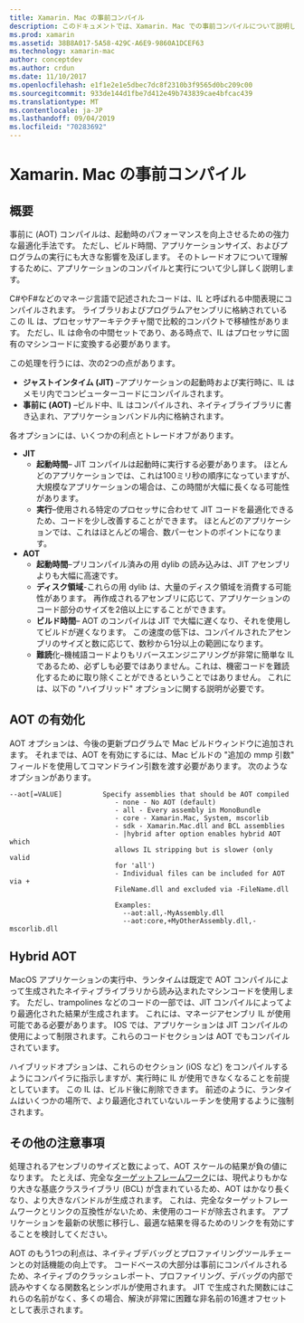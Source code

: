 ```yaml
---
title: Xamarin. Mac の事前コンパイル
description: このドキュメントでは、Xamarin. Mac での事前コンパイルについて説明します。 AOT のコンパイルと JIT コンパイルを比較し、AOT を有効にする方法について説明し、hybrid AOT を見てみましょう。
ms.prod: xamarin
ms.assetid: 38B8A017-5A58-429C-A6E9-9860A1DCEF63
ms.technology: xamarin-mac
author: conceptdev
ms.author: crdun
ms.date: 11/10/2017
ms.openlocfilehash: e1f1e2e1e5dbec7dc8f2310b3f9565d0bc209c00
ms.sourcegitcommit: 933de144d1fbe7d412e49b743839cae4bfcac439
ms.translationtype: MT
ms.contentlocale: ja-JP
ms.lasthandoff: 09/04/2019
ms.locfileid: "70283692"
---
```

# <a name="xamarinmac-ahead-of-time-compilation"></a>Xamarin. Mac の事前コンパイル

## <a name="overview"></a>概要

事前に (AOT) コンパイルは、起動時のパフォーマンスを向上させるための強力な最適化手法です。 ただし、ビルド時間、アプリケーションサイズ、およびプログラムの実行にも大きな影響を及ぼします。 そのトレードオフについて理解するために、アプリケーションのコンパイルと実行について少し詳しく説明します。

C#やF#などのマネージ言語で記述されたコードは、IL と呼ばれる中間表現にコンパイルされます。 ライブラリおよびプログラムアセンブリに格納されているこの IL は、プロセッサアーキテクチャ間で比較的コンパクトで移植性があります。 ただし、IL は命令の中間セットであり、ある時点で、IL はプロセッサに固有のマシンコードに変換する必要があります。

この処理を行うには、次の2つの点があります。

- **ジャストインタイム (JIT)** –アプリケーションの起動時および実行時に、IL はメモリ内でコンピューターコードにコンパイルされます。
- **事前に (AOT)** –ビルド中、IL はコンパイルされ、ネイティブライブラリに書き込まれ、アプリケーションバンドル内に格納されます。

各オプションには、いくつかの利点とトレードオフがあります。

- **JIT**
  - **起動時間**– JIT コンパイルは起動時に実行する必要があります。 ほとんどのアプリケーションでは、これは100ミリ秒の順序になっていますが、大規模なアプリケーションの場合は、この時間が大幅に長くなる可能性があります。
  - **実行**–使用される特定のプロセッサに合わせて JIT コードを最適化できるため、コードを少し改善することができます。 ほとんどのアプリケーションでは、これはほとんどの場合、数パーセントのポイントになります。
- **AOT**
  - **起動時間**–プリコンパイル済みの用 dylib の読み込みは、JIT アセンブリよりも大幅に高速です。
  - **ディスク領域**-これらの用 dylib は、大量のディスク領域を消費する可能性があります。 再作成されるアセンブリに応じて、アプリケーションのコード部分のサイズを2倍以上にすることができます。
  - **ビルド時間**– AOT のコンパイルは JIT で大幅に遅くなり、それを使用してビルドが遅くなります。 この速度の低下は、コンパイルされたアセンブリのサイズと数に応じて、数秒から1分以上の範囲になります。
  - **難読**化–機械語コードよりもリバースエンジニアリングが非常に簡単な IL であるため、必ずしも必要ではありません。これは、機密コードを難読化するために取り除くことができるということではありません。 これには、以下の "ハイブリッド" オプションに関する説明が必要です。

## <a name="enabling-aot"></a>AOT の有効化

AOT オプションは、今後の更新プログラムで Mac ビルドウィンドウに追加されます。 それまでは、AOT を有効にするには、Mac ビルドの "追加の mmp 引数" フィールドを使用してコマンドライン引数を渡す必要があります。 次のようなオプションがあります。

```
--aot[=VALUE]          Specify assemblies that should be AOT compiled
                          - none - No AOT (default)
                          - all - Every assembly in MonoBundle
                          - core - Xamarin.Mac, System, mscorlib
                          - sdk - Xamarin.Mac.dll and BCL assemblies
                          - |hybrid after option enables hybrid AOT which
                          allows IL stripping but is slower (only valid
                          for 'all')
                          - Individual files can be included for AOT via +
                          FileName.dll and excluded via -FileName.dll

                          Examples:
                            --aot:all,-MyAssembly.dll
                            --aot:core,+MyOtherAssembly.dll,-mscorlib.dll
```


## <a name="hybrid-aot"></a>Hybrid AOT

MacOS アプリケーションの実行中、ランタイムは既定で AOT コンパイルによって生成されたネイティブライブラリから読み込まれたマシンコードを使用します。 ただし、trampolines などのコードの一部では、JIT コンパイルによってより最適化された結果が生成されます。 これには、マネージアセンブリ IL が使用可能である必要があります。 IOS では、アプリケーションは JIT コンパイルの使用によって制限されます。これらのコードセクションは AOT でもコンパイルされています。

ハイブリッドオプションは、これらのセクション (iOS など) をコンパイルするようにコンパイラに指示しますが、実行時に IL が使用できなくなることを前提としています。 この IL は、ビルド後に削除できます。 前述のように、ランタイムはいくつかの場所で、より最適化されていないルーチンを使用するように強制されます。

## <a name="further-considerations"></a>その他の注意事項

処理されるアセンブリのサイズと数によって、AOT スケールの結果が負の値になります。 たとえば、完全な[ターゲットフレームワーク](~/mac/platform/target-framework.md)には、現代よりもかなり大きな基底クラスライブラリ (BCL) が含まれているため、AOT はかなり長くなり、より大きなバンドルが生成されます。 これは、完全なターゲットフレームワークとリンクの互換性がないため、未使用のコードが除去されます。 アプリケーションを最新の状態に移行し、最適な結果を得るためのリンクを有効にすることを検討してください。

AOT のもう1つの利点は、ネイティブデバッグとプロファイリングツールチェーンとの対話機能の向上です。 コードベースの大部分は事前にコンパイルされるため、ネイティブのクラッシュレポート、プロファイリング、デバッグの内部で読みやすくなる関数名とシンボルが使用されます。 JIT で生成された関数にはこれらの名前がなく、多くの場合、解決が非常に困難な非名前の16進オフセットとして表示されます。
